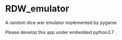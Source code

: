 # RDW_emulator
A random dice war emulator implemented by pygame

Please develop this app under embedded python3.7 .